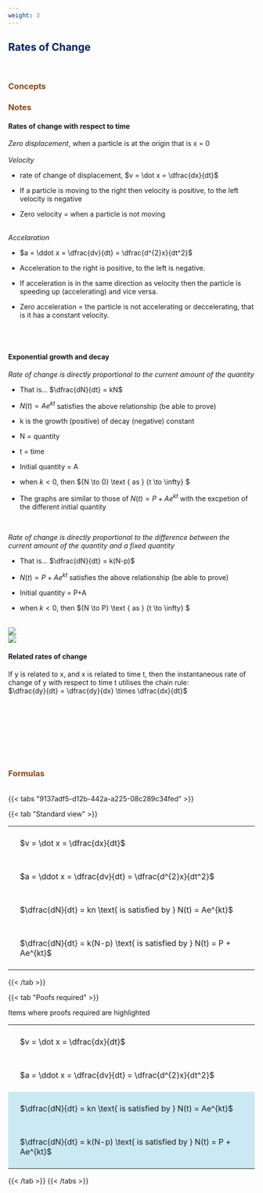 ```yaml
---
weight: 3
---
```


## <span style="color:RGB(0,32,96"> Rates of Change </span> 
<br>

### <span style="color:RGB(139,69,19)">  Concepts </span>




### <span style="color:RGB(139,69,19)">  Notes </span>

#### Rates of change with respect to time


*Zero displacement*, when a particle is at the origin that is x = 0<br><br>
*Velocity*
 - rate of change of displacement, $v = \dot x = \dfrac{dx}{dt}$

 - If a particle is moving to the right then velocity is positive, to the left velocity is negative

 - Zero velocity = when a particle is not moving
 <br><br>

*Accelaration*
 - $a = \ddot x = \dfrac{dv}{dt} = \dfrac{d^{2}x}{dt^2}$

 - Acceleration to the right is positive, to the left is negative. 

 - If acceleration is in the same direction as velocity then the particle is speeding up (accelerating) and vice versa.

 - Zero acceleration  = the particle is not accelerating or deccelerating, that is it has a constant velocity.

<br><br>

#### Exponential growth and decay

*Rate of change is directly proportional to the current amount of the quantity*
 - That is... $\dfrac{dN}{dt} = kN$
 
 - $N(t) = Ae^{kt}$ satisfies the above relationship (be able to prove)

 - k is the growth (positive) of decay (negative) constant 

 - N = quantity

 - t = time

 - Initial quantity = A

 -  when $k<0$, then ${N \to 0} \text { as } {t \to \infty} $

 -  The graphs are similar to those of $N(t) = P + Ae^{kt}$ with the excpetion of the different initial quantity

<br>

*Rate of change is directly proportional to the difference between the current amount of the quantity and a fixed quantity*
- That is... $\dfrac{dN}{dt} = k(N-p)$

- $N(t) = P + Ae^{kt}$ satisfies the above relationship (be able to prove)

-  Initial quantity  = P+A

- when $k<0$, then ${N \to P} \text { as } {t \to \infty} $

<br>

 <!-- Paramater SiteRoot is defined in config.toml -->
<img class="special-img-class" src="/{{< param SiteRoot >}}/images/ME_C1_ExpGrowthProportionToNLessConstant.jpg" />

<br>

 <!-- Paramater SiteRoot is defined in config.toml -->
<img class="special-img-class" src="/{{< param SiteRoot >}}/images/ME_C1_ExpDecayProportionToNLessConstant.jpg" />


<br>

#### Related rates of change
If y is related to x, and x is related to time t, then the instantaneous rate of change of y with respect to time t utilises the chain rule: <br>
$\dfrac{dy}{dt} = \dfrac{dy}{dx} \times \dfrac{dx}{dt}$


<BR><BR>

<BR><BR>



<br>


###  <span style="color:RGB(139,69,19)"> Formulas </span>
<br>
{{< tabs "9137adf5-d12b-442a-a225-08c289c34fed" >}}

{{< tab "Standard view" >}}

<style type="text/css">
#T_f0ce5 th.col_heading {
  text-align: left;
  font-size: 1em;
}
#T_f0ce5 td {
  text-align: left;
  font-size: 1em;
  padding: 1.5em;
}
</style>
<table id="T_f0ce5">
  <thead>
  </thead>
  <tbody>
    <tr>
      <td id="T_f0ce5_row0_col0" class="data row0 col0" >$v = \dot x = \dfrac{dx}{dt}$</td>
    </tr>
    <tr>
      <td id="T_f0ce5_row1_col0" class="data row1 col0" >$a = \ddot x = \dfrac{dv}{dt} = \dfrac{d^{2}x}{dt^2}$</td>
    </tr>
    <tr>
      <td id="T_f0ce5_row2_col0" class="data row2 col0" >$\dfrac{dN}{dt} = kn \text{ is satisfied by } N(t) = Ae^{kt}$</td>
    </tr>
    <tr>
      <td id="T_f0ce5_row3_col0" class="data row3 col0" >$\dfrac{dN}{dt} = k(N-p) \text{ is satisfied by } N(t) = P + Ae^{kt}$</td>
    </tr>
  </tbody>
</table>
{{< /tab >}}

{{< tab "Poofs required" >}}

Items where proofs required are highlighted 
<br>
<style type="text/css">
#T_b8257 th.col_heading {
  text-align: left;
  font-size: 1em;
}
#T_b8257 td {
  text-align: left;
  font-size: 1em;
  padding: 1.5em;
}
#T_b8257_row0_col0, #T_b8257_row1_col0 {
  background-color: rgba(0,0,0,0);
}
#T_b8257_row2_col0, #T_b8257_row3_col0 {
  background-color: rgba(0,150,200, 0.2);
}
</style>
<table id="T_b8257">
  <thead>
  </thead>
  <tbody>
    <tr>
      <td id="T_b8257_row0_col0" class="data row0 col0" >$v = \dot x = \dfrac{dx}{dt}$</td>
    </tr>
    <tr>
      <td id="T_b8257_row1_col0" class="data row1 col0" >$a = \ddot x = \dfrac{dv}{dt} = \dfrac{d^{2}x}{dt^2}$</td>
    </tr>
    <tr>
      <td id="T_b8257_row2_col0" class="data row2 col0" >$\dfrac{dN}{dt} = kn \text{ is satisfied by } N(t) = Ae^{kt}$</td>
    </tr>
    <tr>
      <td id="T_b8257_row3_col0" class="data row3 col0" >$\dfrac{dN}{dt} = k(N-p) \text{ is satisfied by } N(t) = P + Ae^{kt}$</td>
    </tr>
  </tbody>
</table>
{{< /tab >}}
{{< /tabs >}}